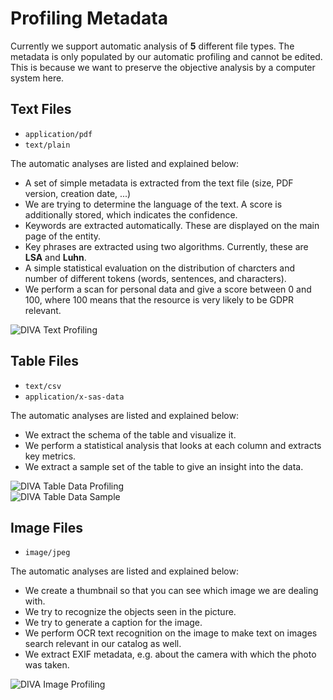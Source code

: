 # Profiling Metadata

Currently we support automatic analysis of **5** different file types.
The metadata is only populated by our automatic profiling and cannot be edited.
This is because we want to preserve the objective analysis by a computer system here.

## Text Files

+ `application/pdf`
+ `text/plain`

The automatic analyses are listed and explained below:

+ A set of simple metadata is extracted from the text file (size, PDF version, creation date, ...)
+ We are trying to determine the language of the text. A score is additionally stored, which indicates the confidence.
+ Keywords are extracted automatically. These are displayed on the main page of the entity.
+ Key phrases are extracted using two algorithms. Currently, these are **LSA** and **Luhn**.
+ A simple statistical evaluation on the distribution of charcters and number of different tokens (words, sentences, and characters).
+ We perform a scan for personal data and give a score between 0 and 100, where 100 means that the resource is very likely to be GDPR relevant.

<div class="flex justify-center">
    <img class="rounded-lg" :src="$withBase('/assets/screenshots/details/profiling_text.png')" alt="DIVA Text Profiling">
</div>

## Table Files

+ `text/csv`
+ `application/x-sas-data`

The automatic analyses are listed and explained below:

+ We extract the schema of the table and visualize it.
+ We perform a statistical analysis that looks at each column and extracts key metrics.
+ We extract a sample set of the table to give an insight into the data.

<div class="flex justify-center">
    <img class="rounded-lg" :src="$withBase('/assets/screenshots/details/profiling_tabledata.png')" alt="DIVA Table Data Profiling">
</div>

<div class="flex justify-center">
    <img class="rounded-lg" :src="$withBase('/assets/screenshots/details/tabledata_sample.png')" alt="DIVA Table Data Sample">
</div>

## Image Files

+ `image/jpeg`

The automatic analyses are listed and explained below:

+ We create a thumbnail so that you can see which image we are dealing with.
+ We try to recognize the objects seen in the picture.
+ We try to generate a caption for the image.
+ We perform OCR text recognition on the image to make text on images search relevant in our catalog as well.
+ We extract EXIF metadata, e.g. about the camera with which the photo was taken.

<div class="flex justify-center">
    <img class="rounded-lg" :src="$withBase('/assets/screenshots/details/profiling_images.png')" alt="DIVA Image Profiling">
</div>
